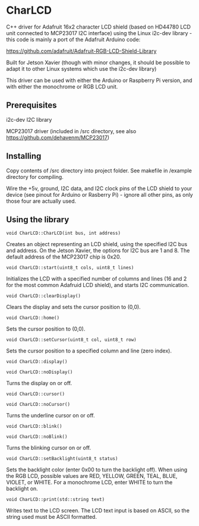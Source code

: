 # CharLCD


C++ driver for Adafruit 16x2 character LCD shield (based on HD44780 LCD unit connected to MCP23017 I2C interface) using the Linux i2c-dev library - this code is mainly a port of the Adafruit Arduino code:

https://github.com/adafruit/Adafruit-RGB-LCD-Shield-Library

Built for Jetson Xavier (though with minor changes, it should be possible to adapt it to other Linux systems which use the i2c-dev library)

This driver can be used with either the Arduino or Raspberry Pi version, and with either the monochrome or RGB LCD unit.


## Prerequisites

i2c-dev I2C library

MCP23017 driver (included in /src directory, see also https://github.com/dehavenm/MCP23017)


## Installing

Copy contents of /src directory into project folder. See makefile in /example directory for compiling.

Wire the +5v, ground, I2C data, and I2C clock pins of the LCD shield to your device (see pinout for Arduino or Rasberry Pi) - ignore all other pins, as only those four are actually used.


## Using the library


`void CharLCD::CharLCD(int bus, int address)`

Creates an object representing an LCD shield, using the specified I2C bus and address. On the Jetson Xavier, the options for I2C bus are 1 and 8. The default address of the MCP23017 chip is 0x20.



`void CharLCD::start(uint8_t cols, uint8_t lines)`

Initializes the LCD with a specified number of columns and lines (16 and 2 for the most common Adafruid LCD shield), and starts I2C communication.


`void CharLCD::clearDisplay()`

Clears the display and sets the cursor position to (0,0).


`void CharLCD::home()`

Sets the cursor position to (0,0).


`void CharLCD::setCursor(uint8_t col, uint8_t row)`

Sets the cursor position to a specified column and line (zero index).


`void CharLCD::display()`

`void CharLCD::noDisplay()`

Turns the display on or off.


`void CharLCD::cursor()`

`void CharLCD::noCursor()`

Turns the underline cursor on or off.

`void CharLCD::blink()`

`void CharLCD::noBlink()`

Turns the blinking cursor on or off.


`void CharLCD::setBacklight(uint8_t status)`


Sets the backlight color (enter 0x00 to turn the backlight off). When using the RGB LCD, possible values are RED, YELLOW, GREEN, TEAL, BLUE, VIOLET, or WHITE. For a monochrome LCD, enter WHITE to turn the backlight on.


`void CharLCD::print(std::string text)`

Writes text to the LCD screen. The LCD text input is based on ASCII, so the string used must be ASCII formatted. 
